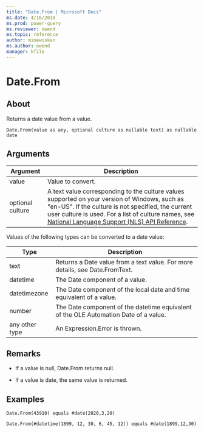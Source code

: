 ```yaml
---
title: "Date.From | Microsoft Docs"
ms.date: 4/16/2018
ms.prod: power-query
ms.reviewer: owend
ms.topic: reference
author: minewiskan
ms.author: owend
manager: kfile
---
```

# Date.From

  
## About  
Returns a date value from a value.  
  
```  
Date.From(value as any, optional culture as nullable text) as nullable date  
```  
  
## Arguments  
  
|Argument|Description|  
|------------|---------------|  
|value|Value to convert.|  
|optional culture|A text value corresponding to the culture values supported on your version of Windows, such as "en-US". If the culture is not specified, the current user culture is used. For a list of culture names, see [National Language Support (NLS) API Reference](https://msdn.microsoft.com/en-us/goglobal/bb896001.aspx).|  
  
Values of the following types can be converted to a date value:  
  
|**Type**|**Description**|  
|------------|-------------------|  
|text|Returns a Date value from a text value. For more details, see Date.FromText.|  
|datetime|The Date component of a value.|  
|datetimezone|The Date component of the local date and time equivalent of a value.|  
|number|The Date component of the datetime equivalent of the OLE Automation Date of  a value.|  
|any other type|An Expression.Error is thrown.|  
  
## <a name="__toc360788945"></a>Remarks  
  
-   If a value is null, Date.From returns null.  
  
-   If a value is date, the same value is returned.  
  
## Examples  
  
```  
Date.From(43910) equals #date(2020,3,20)  
```  
  
```  
Date.From(#datetime(1899, 12, 30, 6, 45, 12)) equals #date(1899,12,30)  
```  
